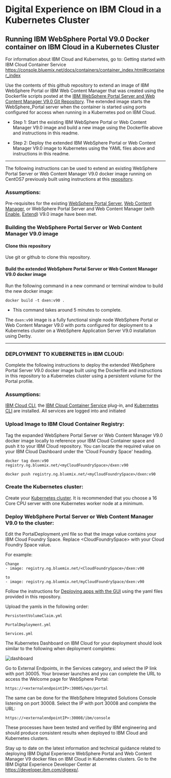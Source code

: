 # Digital Experience on IBM Cloud in a Kubernetes Cluster
## Running IBM WebSphere Portal V9.0 Docker container on IBM Cloud in a Kubernetes Cluster

For information about IBM Cloud and Kubernetes, go to: Getting started with IBM Cloud Container Service 
https://console.bluemix.net/docs/containers/container_index.html#container_index

Use the contents of this github repository to extend an image of IBM WebSphere Portal or IBM Web Content Manager that was created using the Dockerfile scripts posted at the [IBM WebSphere Portal Server and Web Content Manager V9.0 Git Repository](https://github.com/digexp/ci.docker.websphere-portal).  The extended image starts the WebSphere_Portal server when the container is started using ports configured for access when running in a Kubernetes pod on IBM Cloud.

* Step 1:  Start the existing IBM WebSphere Portal or Web Content Manager V9.0 image and build a new image using the Dockerfile above and instructions in this readme.
	
* Step 2:  Deploy the extended IBM WebSphere Portal or Web Content Manager V9.0 image to Kubernetes using the YAML files above and instructions in this readme.
	
******************************************************************	
	
The following instructions can be used to extend an existing WebSphere Portal Server or Web Content Manager V9.0 docker image running on CentOS7 previously built using instructions at this [repository](https://github.com/digexp/ci.docker.websphere-portal).  

### Assumptions:

Pre-requisites for the existing [WebSphere Portal Server](https://github.com/digexp/ci.docker.websphere-portal/tree/master/IBMWebSpherePortalServerV9.0), [Web Content Manager](https://github.com/digexp/ci.docker.websphere-portal/tree/master/IBMWebContentManagerV9.0), or WebSphere Portal Server and Web Content Manager (with [Enable](https://github.com/digexp/ci.docker.websphere-portal/tree/master/IBMWebSpherePortalEnableV9.0), [Extend](https://github.com/digexp/ci.docker.websphere-portal/tree/master/IBMWebSpherePortalExtendV9.0)) V9.0 image have been met.

### Building the WebSphere Portal Server or Web Content Manager V9.0 image

#### Clone this repository
Use git or github to clone this repository.

#### Build the extended WebSphere Portal Server or Web Content Manager V9.0 docker image

Run the following command in a new command or terminal window to build the new docker image:

```
docker build -t dxen:v90 .
```

* This command takes around 5 minutes to complete.

The `dxen:v90` image is a fully functional single node WebSphere Portal or Web Content Manager V9.0 with ports configured for deployment to a Kubernetes cluster on a WebSphere Application Server V9.0 installation using Derby.  

******************************************************************

### DEPLOYMENT TO KUBERNETES in IBM CLOUD:  

Complete the following instructions to deploy the extended WebSphere Portal Server V9.0 docker image built using the Dockerfile and instructions in this repository to a Kubernetes cluster using a persistent volume for the Portal profile.

### Assumptions:

[IBM Cloud CLI](https://console.bluemix.net/docs/cli/reference/bluemix_cli/get_started.html#getting-started), the [IBM Cloud Container Service](https://console.bluemix.net/docs/containers/container_cli_cfic.html) plug-in, and [Kubernetes CLI](https://kubernetes.io/docs/tasks/tools/install-kubectl) are installed. All services are logged into and initiated

### Upload Image to IBM Cloud Container Registry:

Tag the expanded WebSphere Portal Server or Web Content Manager V9.0 docker image locally to reference your IBM Cloud Container space and push it to your IBM Cloud repository. You can locate the required value on your IBM Cloud Dashboard under the 'Cloud Foundry Space' heading.

```
docker tag dxen:v90 registry.ng.bluemix.net/<myCloudFoundrySpace>/dxen:v90
```

```
docker push registry.ng.bluemix.net/<myCloudFoundrySpace>/dxen:v90
```

### Create the Kubernetes cluster:

Create your [Kubernetes cluster](https://console.bluemix.net/docs/containers/cs_cluster.html#cs_cluster_ui).  It is recommended that you choose a 16 Core CPU server with one Kubernetes worker node at a minimum.

### Deploy WebSphere Portal Server or Web Content Manager V9.0 to the cluster:

Edit the PortalDeployment.yml file so that the image value contains your IBM Cloud Foundry Space.  Replace \<CloudFoundrySpace\> with your Cloud Foundry Space value.

For example:
```
Change 
- image: registry.ng.bluemix.net/<CloudFoundrySpace>/dxen:v90

to
- image: registry.ng.bluemix.net/myCloudFoundrySpace/dxen:v90
```

Follow the instructions for [Deploying apps with the GUI](https://console.bluemix.net/docs/containers/cs_apps.html#cs_apps_ui) using the yaml files provided in this repository.  

Upload the yamls in the following order:

```
PersistentVolumeClaim.yml

PortalDeployment.yml

Services.yml
```

The Kubernetes Dashboard on IBM Cloud for your deployment should look similar to the following when deployment completes:

![dashboard](https://media.github.ibm.com/user/9496/files/945cfcd0-d523-11e7-82d4-d6ba370b5599)

Go to External Endpoints, in the Services category, and select the IP link with port 30005.   Your browser launches and you can complete the URL to access the Welcome page for WebSphere Portal:  
```
https://<externalendpointIP>:30005/wps/portal 
```

The same can be done for the WebSphere Integrated Solutions Console listening on port 30008.  Select the IP with port 30008 and complete the URL:
```
https://<externalendpointIP>:30008/ibm/console
```
These processes have been tested and verified by IBM engineering and should produce consistent results when deployed to IBM Cloud and Kubernetes clusters.

Stay up to date on the latest information and technical guidance related to deploying IBM Digital Experience WebSphere Portal and Web Content Manager V9 docker files on IBM Cloud in Kubernetes clusters. Go to the IBM Digital Experience Developer Center at https://developer.ibm.com/digexp/.

